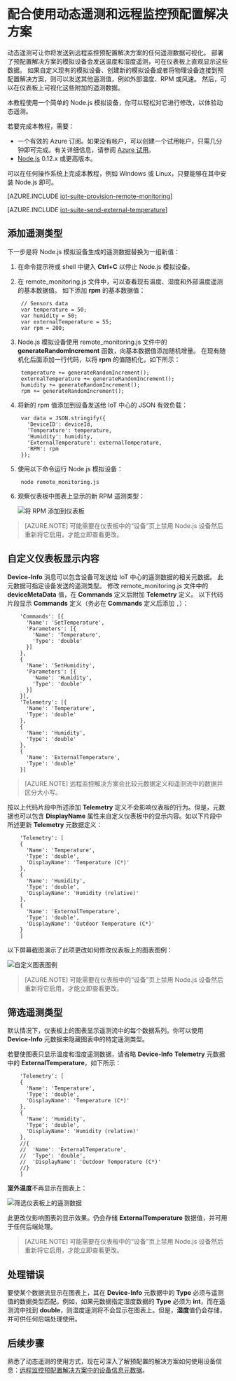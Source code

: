 <properties
    pageTitle="使用动态遥测 | Azure"
    description="遵循本教程来了解如何配合使用动态遥测和 Azure IoT 套件远程监控预配置解决方案。"
    services=""
    suite="iot-suite"
    documentationCenter=""
    authors="dominicbetts"
    manager="timlt"
    editor="" />
<tags
    ms.service="iot-suite"
    ms.devlang="na"
    ms.topic="article"
    ms.tgt_pltfrm="na"
    ms.workload="na"
    ms.date="05/15/2017"
    ms.author="v-yiso"
    wacn.date="06/13/2017"
    ms.translationtype="Human Translation"
    ms.sourcegitcommit="4a18b6116e37e365e2d4c4e2d144d7588310292e"
    ms.openlocfilehash="e24cde76178cc11198085111d9d783942a54216a"
    ms.lasthandoff="05/19/2017" />

# <a name="use-dynamic-telemetry-with-the-remote-monitoring-preconfigured-solution"></a>配合使用动态遥测和远程监控预配置解决方案

动态遥测可让你将发送到远程监控预配置解决方案的任何遥测数据可视化。 部署了预配置解决方案的模拟设备会发送温度和湿度遥测，可在仪表板上直观显示这些数据。 如果自定义现有的模拟设备、创建新的模拟设备或者将物理设备连接到预配置解决方案，则可以发送其他遥测值，例如外部温度、RPM 或风速。 然后，可以在仪表板上可视化这些附加的遥测数据。

本教程使用一个简单的 Node.js 模拟设备，你可以轻松对它进行修改，以体验动态遥测。

若要完成本教程，需要：

- 一个有效的 Azure 订阅。如果没有帐户，可以创建一个试用帐户，只需几分钟即可完成。有关详细信息，请参阅 [Azure 试用][lnk_free_trial]。
- [Node.js][lnk-node] 0.12.x 或更高版本。

可以在任何操作系统上完成本教程，例如 Windows 或 Linux，只要能够在其中安装 Node.js 即可。

[AZURE.INCLUDE [iot-suite-provision-remote-monitoring](../../includes/iot-suite-provision-remote-monitoring.md)]

[AZURE.INCLUDE [iot-suite-send-external-temperature](../../includes/iot-suite-send-external-temperature.md)]

## <a name="add-a-telemetry-type"></a>添加遥测类型
下一步是将 Node.js 模拟设备生成的遥测数据替换为一组新值：

1. 在命令提示符或 shell 中键入 **Ctrl+C** 以停止 Node.js 模拟设备。
2. 在 remote_monitoring.js 文件中，可以查看现有温度、湿度和外部温度遥测的基本数据值。 如下添加 **rpm** 的基本数据值：

	    // Sensors data
	    var temperature = 50;
	    var humidity = 50;
	    var externalTemperature = 55;
	    var rpm = 200;

3. Node.js 模拟设备使用 remote_monitoring.js 文件中的 **generateRandomIncrement** 函数，向基本数据值添加随机增量。 在现有随机化后面添加一行代码，以将 **rpm** 的值随机化，如下所示：

	    temperature += generateRandomIncrement();
	    externalTemperature += generateRandomIncrement();
	    humidity += generateRandomIncrement();
	    rpm += generateRandomIncrement();

4. 将新的 rpm 值添加到设备发送给 IoT 中心的 JSON 有效负载：

	    var data = JSON.stringify({
	      'DeviceID': deviceId,
	      'Temperature': temperature,
	      'Humidity': humidity,
	      'ExternalTemperature': externalTemperature,
	      'RPM': rpm
	    });

5. 使用以下命令运行 Node.js 模拟设备：

	    node remote_monitoring.js

6. 观察仪表板中图表上显示的新 RPM 遥测类型：

    ![将 RPM 添加到仪表板][image3]  

> [AZURE.NOTE]
> 可能需要在仪表板中的“设备”页上禁用 Node.js 设备然后重新将它启用，才能立即查看更改。

## <a name="customize-the-dashboard-display"></a>自定义仪表板显示内容
**Device-Info** 消息可以包含设备可发送给 IoT 中心的遥测数据的相关元数据。 此元数据可指定设备发送的遥测类型。 修改 remote_monitoring.js 文件中的 **deviceMetaData** 值，在 **Commands** 定义后附加 **Telemetry** 定义。 以下代码片段显示 **Commands** 定义（务必在 **Commands** 定义后添加 `,`）：

		'Commands': [{
		  'Name': 'SetTemperature',
		  'Parameters': [{
		    'Name': 'Temperature',
		    'Type': 'double'
		  }]
		},
		{
		  'Name': 'SetHumidity',
		  'Parameters': [{
		    'Name': 'Humidity',
		    'Type': 'double'
		  }]
		}],
		'Telemetry': [{
		  'Name': 'Temperature',
		  'Type': 'double'
		},
		{
		  'Name': 'Humidity',
		  'Type': 'double'
		},
		{
		  'Name': 'ExternalTemperature',
		  'Type': 'double'
		}]

> [AZURE.NOTE]
> 远程监控解决方案会比较元数据定义和遥测流中的数据并区分大小写。

按以上代码片段中所述添加 **Telemetry** 定义不会影响仪表板的行为。但是，元数据也可以包含 **DisplayName** 属性来自定义仪表板中的显示内容。如以下片段中所述更新 **Telemetry** 元数据定义：

		'Telemetry': [
		{
		  'Name': 'Temperature',
		  'Type': 'double',
		  'DisplayName': 'Temperature (C*)'
		},
		{
		  'Name': 'Humidity',
		  'Type': 'double',
		  'DisplayName': 'Humidity (relative)'
		},
		{
		  'Name': 'ExternalTemperature',
		  'Type': 'double',
		  'DisplayName': 'Outdoor Temperature (C*)'
		}
		]

以下屏幕截图演示了此项更改如何修改仪表板上的图表图例：

![自定义图表图例][image4]  

> [AZURE.NOTE]
> 可能需要在仪表板中的“设备”页上禁用 Node.js 设备然后重新将它启用，才能立即查看更改。

## <a name="filter-the-telemetry-types"></a>筛选遥测类型

默认情况下，仪表板上的图表显示遥测流中的每个数据系列。你可以使用 **Device-Info** 元数据来隐藏图表中的特定遥测类型。

若要使图表只显示温度和湿度遥测数据，请省略 **Device-Info** **Telemetry** 元数据中的 **ExternalTemperature**，如下所示：

		'Telemetry': [
		{
		  'Name': 'Temperature',
		  'Type': 'double',
		  'DisplayName': 'Temperature (C*)'
		},
		{
		  'Name': 'Humidity',
		  'Type': 'double',
		  'DisplayName': 'Humidity (relative)'
		},
		//{
		//  'Name': 'ExternalTemperature',
		//  'Type': 'double',
		//  'DisplayName': 'Outdoor Temperature (C*)'
		//}
		]

**室外温度**不再显示在图表上：

![筛选仪表板上的遥测数据][image5]  

此更改仅影响图表的显示效果。仍会存储 **ExternalTemperature** 数据值，并可用于任何后端处理。

> [AZURE.NOTE]
> 可能需要在仪表板中的“设备”页上禁用 Node.js 设备然后重新将它启用，才能立即查看更改。

## <a name="handle-errors"></a>处理错误

要使某个数据流显示在图表上，其在 **Device-Info** 元数据中的 **Type** 必须与遥测值的数据类型匹配。例如，如果元数据指定湿度数据的 **Type** 必须为 **int**，而在遥测流中找到 **double**，则湿度遥测将不会显示在图表上。但是，**湿度**值仍会存储，并可供任何后端处理使用。

## <a name="next-steps"></a>后续步骤

熟悉了动态遥测的使用方式，现在可深入了解预配置的解决方案如何使用设备信息：[远程监控预配置解决方案中的设备信息元数据][lnk-devinfo]。

[lnk-devinfo]: /documentation/articles/iot-suite-remote-monitoring-device-info/

[image3]: ./media/iot-suite-dynamic-telemetry/image3.png
[image4]: ./media/iot-suite-dynamic-telemetry/image4.png
[image5]: ./media/iot-suite-dynamic-telemetry/image5.png

[lnk_free_trial]: /pricing/1rmb-trial/
[lnk-node]: http://nodejs.org
